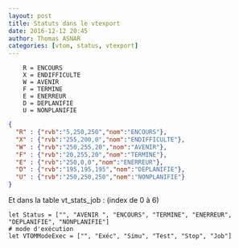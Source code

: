 ```yaml
---
layout: post
title: Statuts dans le vtexport
date: 2016-12-12 20:45
author: Thomas ASNAR
categories: [vtom, status, vtexport]
---
```

        R = ENCOURS
        X = ENDIFFICULTE
        W = AVENIR
        F = TERMINE
        E = ENERREUR
        D = DEPLANIFIE
        U = NONPLANIFIE

```json
{
  "R" : {"rvb":"5,250,250","nom":"ENCOURS"},
  "X" : {"rvb":"255,200,0","nom":"ENDIFFICULTE"},
  "W" : {"rvb":"250,255,20","nom":"AVENIR"},
  "F" : {"rvb":"20,255,20","nom":"TERMINE"},
  "E" : {"rvb":"250,0,0","nom":"ENERREUR"},
  "D" : {"rvb":"195,195,195","nom":"DEPLANIFIE"},
  "U" : {"rvb":"250,250,250","nom":"NONPLANIFIE"}
}
```

Et dans la table vt_stats_job : (index de 0 à 6)

```
let Status = ["", "AVENIR ", "ENCOURS", "TERMINE", "ENERREUR", "DEPLANIFIE", "NONPLANIFIE"]
# mode d'exécution
let VTOMModeExec = ["", "Exéc", "Simu", "Test", "Stop", "Job"]
```
